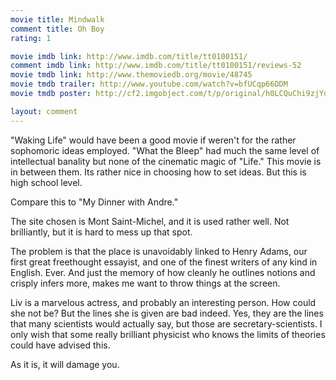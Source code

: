 ```yaml
---
movie title: Mindwalk
comment title: Oh Boy
rating: 1

movie imdb link: http://www.imdb.com/title/tt0100151/
comment imdb link: http://www.imdb.com/title/tt0100151/reviews-52
movie tmdb link: http://www.themoviedb.org/movie/48745
movie tmdb trailer: http://www.youtube.com/watch?v=bfUCqp66DDM
movie tmdb poster: http://cf2.imgobject.com/t/p/original/h0LCQuChi9zjYdWMo0TO9B9hhtN.jpg

layout: comment
---
```


"Waking Life" would have been a good movie if weren't for the rather sophomoric ideas employed. "What the Bleep" had much the same level of intellectual banality but none of the cinematic magic of "Life." This movie is in between them. Its rather nice in choosing how to set ideas. But this is high school level.

Compare this to "My Dinner with Andre."

The site chosen is Mont Saint-Michel, and it is used rather well. Not brilliantly, but it is hard to mess up that spot.

The problem is that the place is unavoidably linked to Henry Adams, our first great freethought essayist, and one of the finest writers of any kind in English. Ever. And just the memory of how cleanly he outlines notions and crisply infers more, makes me want to throw things at the screen.

Liv is a marvelous actress, and probably an interesting person. How could she not be? But the lines she is given are bad indeed. Yes, they are the lines that many scientists would actually say, but those are secretary-scientists. I only wish that some really brilliant physicist who knows the limits of theories could have advised this.

As it is, it will damage you.